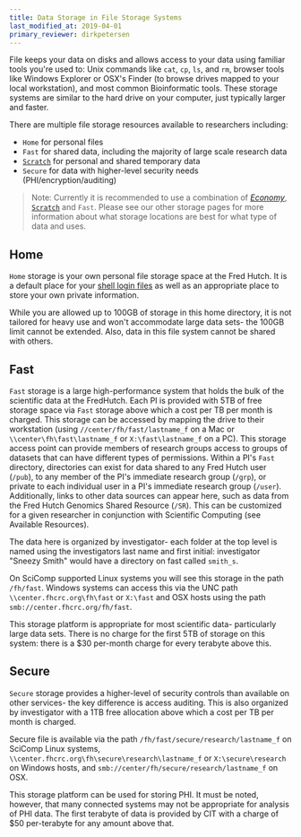 ```yaml
---
title: Data Storage in File Storage Systems
last_modified_at: 2019-04-01
primary_reviewer: dirkpetersen
---
```


File keeps your data on disks and allows access to your data using familiar tools you're used to: Unix commands like `cat`, `cp`, `ls`, and `rm`,  browser tools like Windows Explorer or OSX's Finder (to browse drives mapped to your local workstation), and most common Bioinformatic tools.  These storage systems are similar to the hard drive on your computer, just typically larger and faster.

There are multiple file storage resources available to researchers including:
- `Home` for personal files
- `Fast` for shared data, including the majority of large scale research data
- [`Scratch`](/scicomputing/store_scratch/) for personal and shared temporary data
- `Secure` for data with higher-level security needs (PHI/encryption/auditing)

>Note:  Currently it is recommended to use a combination of [*Economy*](/scicomputing/store_objectstore/), [`Scratch`](/scicomputing/store_scratch/) and `Fast`.  Please see our other storage pages for more information about what storage locations are best for what type of data and uses.  

## Home

`Home` storage is your own personal file storage space at the Fred Hutch.  It is a default place for your [shell login files](https://www.gnu.org/software/bash/manual/html_node/Bash-Startup-Files.html) as well as an appropriate place to store your own private information.

While you are allowed up to 100GB of storage in this home directory, it is not tailored for heavy use and won't accommodate large data sets- the 100GB limit cannot be extended.  Also, data in this file system cannot be shared with others.

## Fast

`Fast` storage is a large high-performance system that holds the bulk of the scientific data at the FredHutch.  Each PI is provided with 5TB of free storage space via `Fast` storage above which a cost per TB per month is charged.  This storage can be accessed by mapping the drive to their workstation (using `//center/fh/fast/lastname_f` on a Mac or `\\center\fh\fast\lastname_f` or `X:\fast\lastname_f` on a PC). This storage access point can provide members of research groups access to groups of datasets that can have different types of permissions.  Within a PI's `Fast` directory, directories can exist for data shared to any Fred Hutch user (`/pub`), to any member of the PI's immediate research group (`/grp`), or private to each individual user in a PI's immediate research group (`/user`).  Additionally, links to other data sources can appear here, such as data from the Fred Hutch Genomics Shared Resource (`/SR`).  This can be customized for a given researcher in conjunction with Scientific Computing (see Available Resources).

The data here is organized by investigator- each folder at the top level is named using the investigators last name and first initial: investigator "Sneezy Smith" would have a directory on fast called `smith_s`.

On SciComp supported Linux systems you will see this storage in the path `/fh/fast`.  Windows systems can access this via the UNC path `\\center.fhcrc.org\fh\fast` or `X:\fast` and OSX hosts using the path `smb://center.fhcrc.org/fh/fast`.  

This storage platform is appropriate for most scientific data- particularly large data sets.  There is no charge for the first 5TB of storage on this system: there is a $30 per-month charge for every terabyte above this.

## Secure

`Secure` storage provides a higher-level of security controls than available on other services- the key difference is access auditing.  This is also organized by investigator with a 1TB free allocation above which a cost per TB per month is charged.  

Secure file is available via the path `/fh/fast/secure/research/lastname_f` on SciComp Linux systems, `\\center.fhcrc.org\fh\secure\research\lastname_f` or `X:\secure\research` on Windows hosts, and `smb://center/fh/secure/research/lastname_f` on OSX.

This storage platform can be used for storing PHI.  It must be noted, however, that many connected systems may not be appropriate for analysis of PHI data.  The first terabyte of data is provided by CIT with a charge of $50 per-terabyte for any amount above that.
